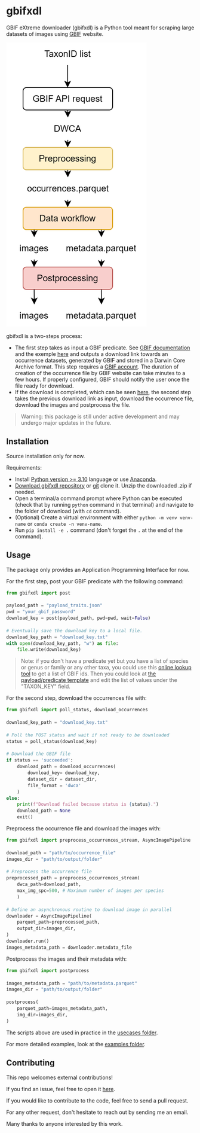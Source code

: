# gbifxdl

GBIF eXtreme downloader (gbifxdl) is a Python tool meant for scraping large 
datasets of images using [GBIF](https://www.gbif.org/) website. 

![](https://github.com/GuillaumeMougeot/gbifxdl/blob/main/docs/assets/gbifxdl_workflow.drawio.svg)

gbifxdl is a two-steps process:
* The first step takes as input a GBIF predicate. See [GBIF documentation](https://techdocs.gbif.org/en/data-use/api-downloads) and the exemple
[here](https://github.com/GuillaumeMougeot/gbifxdl/blob/main/usecases/payload_EU_nymph_torti.json)
and outputs a download link towards an occurrence datasets, generated by GBIF and stored in a Darwin Core Archive format. This step requires a [GBIF account](https://www.gbif.org/user/profile). The duration of creation of the occurrence file by GBIF website can take minutes to a few hours. If properly configured, GBIF should notify the user once the file ready for download.
* If the download is completed, which can be seen [here](https://www.gbif.org/user/download), the second step takes the previous download link as input, download the occurrence file, download the images and postprocess the file.

> Warning: this package is still under active development and may undergo major updates in the future.

## Installation

Source installation only for now.

Requirements:
* Install [Python version >= 3.10](https://www.python.org/downloads/) language or use [Anaconda](https://www.anaconda.com/download).
* [Download gbifxdl repository](https://github.com/GuillaumeMougeot/gbifxdl/archive/refs/heads/main.zip) or [git](https://git-scm.com/) clone it. Unzip the downloaded .zip if needed.
* Open a terminal/a command prompt where Python can be executed (check that by running `python` command in that terminal) and navigate to the folder of download (with `cd` command).
* (Optional) Create a virtual environment with either `python -m venv venv-name` or `conda create -n venv-name`.
* Run `pip install -e .` command (don't forget the `.` at the end of the command). 

## Usage

The package only provides an Application Programming Interface for now.

For the first step, post your GBIF predicate with the following command:
```python
from gbifxdl import post

payload_path = "payload_traits.json"
pwd = "your_gbif_password"
download_key = post(payload_path, pwd=pwd, wait=False)

# Eventually save the download key to a local file.
download_key_path = "download_key.txt"
with open(download_key_path, "w") as file:
    file.write(download_key)
```

> Note: if you don't have a predicate yet but you have a list of species or genus or family or any other taxa, you could use this [online lookup tool](https://www.gbif.org/tools/species-lookup) to get a list of GBIF ids. Then you could look at [the payload/predicate template](https://github.com/GuillaumeMougeot/gbifxdl/blob/main/examples/payload_template.json) and edit the list of values under the "TAXON_KEY" field.

For the second step, download the occurrences file with:
```python
from gbifxdl import poll_status, download_occurrences

download_key_path = "download_key.txt"

# Poll the POST status and wait if not ready to be downloaded
status = poll_status(download_key)

# Download the GBIF file
if status == 'succeeded':
    download_path = download_occurrences(
        download_key= download_key,
        dataset_dir = dataset_dir,
        file_format = 'dwca'
    )
else:
    print(f"Download failed because status is {status}.")
    download_path = None
    exit()
```

Preprocess the occurrence file and download the images with:
```python
from gbifxdl import preprocess_occurrences_stream, AsyncImagePipeline

download_path = "path/to/occurrence_file"
images_dir = "path/to/output/folder"

# Preprocess the occurrence file
preprocessed_path = preprocess_occurrences_stream(
    dwca_path=download_path,
    max_img_spc=500, # Maximum number of images per species
    )

# Define an asynchronous routine to download image in parallel
downloader = AsyncImagePipeline(
    parquet_path=preprocessed_path,
    output_dir=images_dir,
)
downloader.run()
images_metadata_path = downloader.metadata_file
```

Postprocess the images and their metadata with:
```python
from gbifxdl import postprocess

images_metadata_path = "path/to/metadata.parquet"
images_dir = "path/to/output/folder"

postprocess(
    parquet_path=images_metadata_path,
    img_dir=images_dir,
)
```

The scripts above are used in practice in the [usecases folder](https://github.com/GuillaumeMougeot/gbifxdl/tree/main/usecases).

For more detailed examples, look at the [examples folder](https://github.com/GuillaumeMougeot/gbifxdl/tree/main/examples).

## Contributing

This repo welcomes external contributions!

If you find an issue, feel free to open it [here](https://github.com/GuillaumeMougeot/gbifxdl/issues).

If you would like to contribute to the code, feel free to send a pull request.

For any other request, don't hesitate to reach out by sending me an email.

Many thanks to anyone interested by this work.